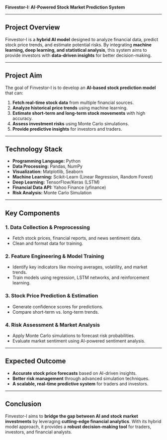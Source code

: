 **Finvestor-I: AI-Powered Stock Market Prediction System**

---

## **Project Overview**
Finvestor-I is a **hybrid AI model** designed to analyze financial data, predict stock price trends, and estimate potential risks. By integrating **machine learning, deep learning, and statistical analysis**, this system aims to provide investors with **data-driven insights** for better decision-making.

---

## **Project Aim**
The goal of Finvestor-I is to develop an **AI-based stock prediction model** that can:

1. **Fetch real-time stock data** from multiple financial sources.
2. **Analyze historical price trends** using machine learning.
3. **Estimate short-term and long-term stock movements** with high accuracy.
4. **Assess investment risks** using Monte Carlo simulations.
5. **Provide predictive insights** for investors and traders.

---

## **Technology Stack**
- **Programming Language:** Python  
- **Data Processing:** Pandas, NumPy  
- **Visualization:** Matplotlib, Seaborn  
- **Machine Learning:** Scikit-Learn (Linear Regression, Random Forest)  
- **Deep Learning:** TensorFlow/Keras (LSTM)  
- **Financial Data API:** Yahoo Finance (yfinance)  
- **Risk Analysis:** Monte Carlo Simulation  

---

## **Key Components**

### **1. Data Collection & Preprocessing**
   - Fetch stock prices, financial reports, and news sentiment data.
   - Clean and format data for training.
   
### **2. Feature Engineering & Model Training**
   - Identify key indicators like moving averages, volatility, and market trends.
   - Train models using regression, LSTM networks, and reinforcement learning.
   
### **3. Stock Price Prediction & Estimation**
   - Generate confidence scores for predictions.
   - Compare short-term vs. long-term trends.
   
### **4. Risk Assessment & Market Analysis**
   - Apply Monte Carlo simulations to forecast risk probabilities.
   - Evaluate market sentiment using AI-powered sentiment analysis.
   
---

## **Expected Outcome**
- **Accurate stock price forecasts** based on AI-driven insights.
- **Better risk management** through advanced simulation techniques.
- **A scalable, real-time predictive system** for traders and investors.

---

## **Conclusion**
Finvestor-I aims to **bridge the gap between AI and stock market investments** by leveraging **cutting-edge financial analytics**. With its hybrid model approach, it provides a **robust decision-making tool** for traders, investors, and financial analysts.

